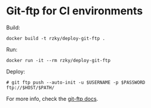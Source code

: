 # Git-ftp for CI environments

Build:

    docker build -t rzky/deploy-git-ftp .

Run:

    docker run -it --rm rzky/deploy-git-ftp

Deploy:

    # git ftp push --auto-init -u $USERNAME -p $PASSWORD ftp://$HOST/$PATH/

For more info, check the [git-ftp docs](https://github.com/git-ftp/git-ftp).